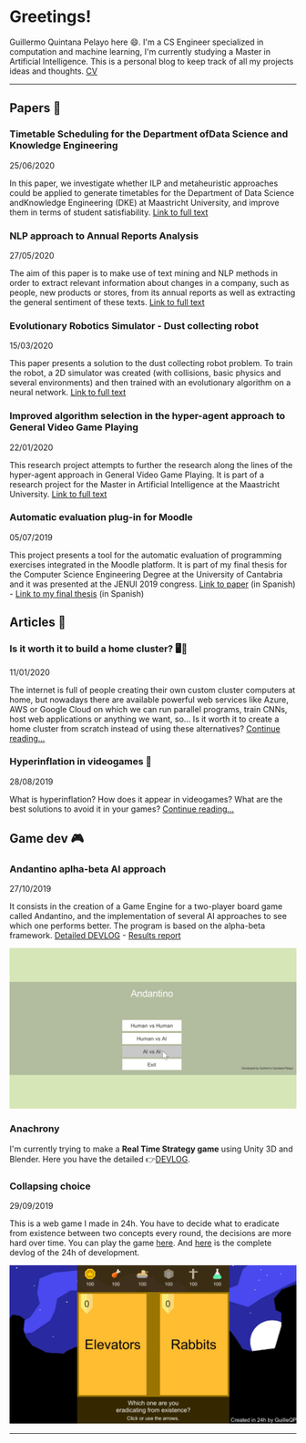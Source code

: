 <script data-ad-client="ca-pub-1426143204952754" async src="https://pagead2.googlesyndication.com/pagead/js/adsbygoogle.js"></script>

<link rel="shortcut icon" type="image/png" href="images/favicon.ico">

# Greetings!
Guillermo Quintana Pelayo here 😄. I'm a CS Engineer specialized in computation and machine learning, I'm currently studying a Master in Artificial Intelligence. This is a personal blog to keep track of all my projects ideas and thoughts. [CV](CV_GuillermoQuintana2020.pdf)

* * *
## Papers 📓

### **Timetable Scheduling for the Department ofData Science and Knowledge Engineering**
25/06/2020

In this paper, we investigate whether ILP and metaheuristic approaches could be applied to generate timetables for the Department of Data Science andKnowledge Engineering (DKE) at Maastricht University, and improve them in terms of  student satisfiability.
[Link to full text](papers/MRP_Report_Timetabling_at_DKE.pdf)

### **NLP approach to Annual Reports Analysis**
27/05/2020

The aim of this paper is to make use of text mining and NLP methods in order to extract relevant information about changes in a company, such as people, new products or stores, from its annual reports as well as extracting the general sentiment of these texts.
[Link to full text](papers/IRTM_Project_Report_GuillermoQuintana.pdf)

### **Evolutionary Robotics Simulator - Dust collecting robot**
15/03/2020

This paper presents a solution to the dust collecting robot problem. To train the robot, a 2D simulator was created (with collisions, basic physics and several environments) and then trained with an evolutionary algorithm on a neural network.
[Link to full text](papers/MRP_HyperAgent.pdf)

### **Improved algorithm selection in the hyper-agent approach to General Video Game Playing**
22/01/2020

This research project attempts to further the research along the lines of the hyper-agent approach in General Video Game Playing. It is part of a research project for the Master in Artificial Intelligence at the Maastricht University. [Link to full text](papers/MRP_HyperAgent.pdf)

### **Automatic evaluation plug-in for Moodle** 
05/07/2019

This project presents a tool for the automatic evaluation of programming exercises integrated in the Moodle platform. It is part of my final thesis for the Computer Science Engineering Degree at the University of Cantabria and it was presented at the JENUI 2019 congress.
[Link to paper](http://www.aenui.net/ojs/index.php?journal=actas_jenui&page=article&op=view&path%5B%5D=513) (in Spanish) - [Link to my final thesis](papers/TFG%20Quintana%20Pelayo%20Guillermo.pdf) (in Spanish)


## Articles 📰
### **Is it worth it to build a home cluster?** 🖥🧮
11/01/2020

The internet is full of people creating their own custom cluster computers at home, but nowadays there are available powerful web services like Azure, AWS or Google Cloud on which we can run parallel programs, train CNNs, host web applications or anything we want, so... Is it worth it to create a home cluster from scratch instead of using these alternatives?
[Continue reading...](articles/home_cluster.md)

### **Hyperinflation in videogames** 💸
28/08/2019

What is hyperinflation? How does it appear in videogames? What are the best solutions to avoid it in your games? [Continue reading...](articles/hyperinflation_in_videogames.md)


## Game dev 🎮

### Andantino aplha-beta AI approach
27/10/2019

It consists in the creation of a Game Engine for a two-player board game called Andantino, and the implementation of several AI approaches to see which one performs better. The program is based on the alpha-beta framework. [Detailed DEVLOG](gamedev/andantino.md) - [Results report](papers/Andantino_Report_GuillermoQuintana.pdf)

![](/gamedev/gifs/andantino_minimax1.gif)

### Anachrony
I'm currently trying to make a **Real Time Strategy game** using Unity 3D and Blender. Here you have the detailed 👉[DEVLOG](gamedev/RTSdevlog.md).

### Collapsing choice
29/09/2019

This is a web game I made in 24h. You have to decide what to eradicate from existence between two concepts every round, the decisions are more hard over time. You can play the game [here](gamedev/collapsing_choice/index.html). And [here](gamedev/collapsing_choice.md) is the complete devlog of the 24h of development.

![](gamedev/images/cc2.png)

* * *